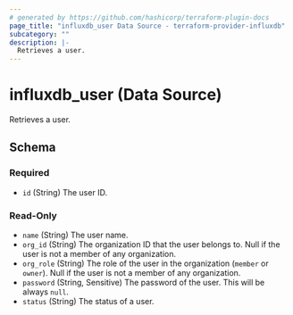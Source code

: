 ```yaml
---
# generated by https://github.com/hashicorp/terraform-plugin-docs
page_title: "influxdb_user Data Source - terraform-provider-influxdb"
subcategory: ""
description: |-
  Retrieves a user.
---
```


# influxdb_user (Data Source)

Retrieves a user.



<!-- schema generated by tfplugindocs -->
## Schema

### Required

- `id` (String) The user ID.

### Read-Only

- `name` (String) The user name.
- `org_id` (String) The organization ID that the user belongs to. Null if the user is not a member of any organization.
- `org_role` (String) The role of the user in the organization (`member` or `owner`). Null if the user is not a member of any organization.
- `password` (String, Sensitive) The password of the user. This will be always `null`.
- `status` (String) The status of a user.
